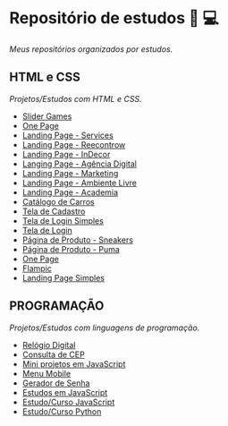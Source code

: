 # Repositório de estudos 📘 💻
*Meus repositórios organizados por estudos.* 

## HTML e CSS
*Projetos/Estudos com HTML e CSS.*

* [Slider Games](https://github.com/lucasrenandns/slider-games)
* [One Page](https://github.com/lucasrenandns/one-page-html-css)
* [Landing Page - Services](https://github.com/lucasrenandns/landing-page-services)
* [Landing Page - Reecontrow](https://github.com/lucasrenandns/landing-page-reecontrow)
* [Landing Page - InDecor](https://github.com/lucasrenandns/landing-page-indecor)
* [Langing Page - Agência Digital](https://github.com/lucasrenandns/projeto-agencia-digital)
* [Landing Page - Marketing](https://github.com/lucasrenandns/landing-page-marketing)
* [Landing Page - Ambiente Livre](https://github.com/lucasrenandns/landing-page-ambiente-livre)
* [Landing Page - Academia](https://github.com/lucasrenandns/landing-page-academia)
* [Catálogo de Carros](https://github.com/lucasrenandns/projeto-catalogo-carros)
* [Tela de Cadastro](https://github.com/lucasrenandns/tela-de-cadastro)
* [Tela de Login Simples](https://github.com/lucasrenandns/tela-de-login-simples)
* [Tela de Login](https://github.com/lucasrenandns/tela-de-login)
* [Página de Produto - Sneakers](https://github.com/lucasrenandns/projeto-sneakers)
* [Página de Produto - Puma](https://github.com/lucasrenandns/pagina-de-produto)
* [One Page](https://github.com/lucasrenandns/one-page)
* [Flampic](https://github.com/lucasrenandns/flampic)
* [Landing Page Simples](https://github.com/lucasrenandns/landing-page-simple)

## PROGRAMAÇÃO
*Projetos/Estudos com linguagens de programação.*

* [Relógio Digital](https://github.com/lucasrenandns/Relogio-Digital)
* [Consulta de CEP](https://github.com/lucasrenandns/consulta-cep)
* [Mini projetos em JavaScript](https://github.com/lucasrenandns/mini-projetos-javascript)
* [Menu Mobile](https://github.com/lucasrenandns/menu-mobile)
* [Gerador de Senha](https://github.com/lucasrenandns/gerador-de-senha)
* [Estudos em JavaScript](https://github.com/lucasrenandns/Estudos-em-JavaScript)
* [Estudo/Curso JavaScript](https://github.com/lucasrenandns/JavaScript)
* [Estudo/Curso Python](https://github.com/lucasrenandns/Python-3)
